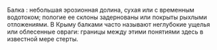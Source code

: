 ---
---

Балка
: небольшая эрозионная долина, сухая или с временным водотоком; пологие ее склоны задернованы или покрыты рыхлыми отложениями. В Крыму балками часто называют неглубокие ущелья или облесенные овраги: границы между этими понятиями здесь в известной мере стерты.
